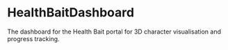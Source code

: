 # HealthBaitDashboard
The dashboard for the Health Bait portal for 3D character visualisation and progress tracking. 
